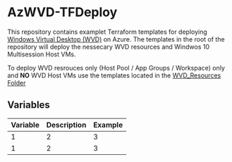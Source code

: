 # AzWVD-TFDeploy
This repository contains examplet Terraform templates for deploying [Windows Virtual Desktop (WVD)](https://docs.microsoft.com/en-us/azure/virtual-desktop/overview) on Azure. The templates in the root of the repository will deploy the nessecary WVD resources and Windwos 10 Multisession Host VMs.

To deploy WVD resrouces only (Host Pool / App Groups / Workspace) only and **NO** WVD Host VMs use the templates located in the [WVD_Resources Folder](https://github.com/cocallaw/AzWVD-TFDeploy/tree/main/WVD_Resrouces) 

## Variables
Variable | Description | Example
--- | --- | ---
1 | 2 | 3
1 | 2 | 3
